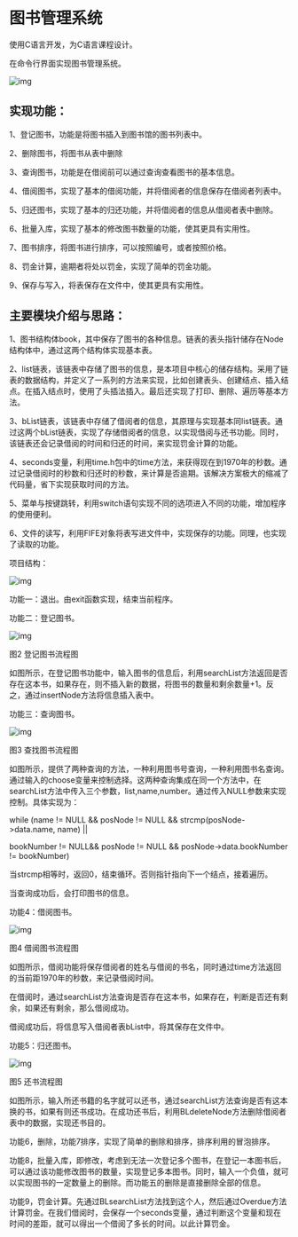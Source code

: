 # 图书管理系统

使用C语言开发，为C语言课程设计。

在命令行界面实现图书管理系统。

![img](file:///C:\Users\古峰\AppData\Local\Temp\ksohtml13528\wps1.jpg)

## 实现功能：

1、登记图书，功能是将图书插入到图书馆的图书列表中。

2、删除图书，将图书从表中删除

3、查询图书，功能是在借阅前可以通过查询查看图书的基本信息。

4、借阅图书，实现了基本的借阅功能，并将借阅者的信息保存在借阅者列表中。

5、归还图书，实现了基本的归还功能，并将借阅者的信息从借阅者表中删除。

6、批量入库，实现了基本的修改图书数量的功能，使其更具有实用性。

7、图书排序，将图书进行排序，可以按照编号，或者按照价格。

8、罚金计算，逾期者将处以罚金，实现了简单的罚金功能。

9、保存与写入，将表保存在文件中，使其更具有实用性。

## 主要模块介绍与思路：

1、图书结构体book，其中保存了图书的各种信息。链表的表头指针储存在Node结构体中，通过这两个结构体实现基本表。

2、list链表，该链表中存储了图书的信息，是本项目中核心的储存结构。采用了链表的数据结构，并定义了一系列的方法来实现，比如创建表头、创建结点、插入结点。在插入结点时，使用了头插法插入。最后还实现了打印、删除、遍历等基本方法。

3、bList链表，该链表中存储了借阅者的信息，其原理与实现基本同list链表。通过这两个bList链表，实现了存储借阅者的信息，以实现借阅与还书功能。同时，该链表还会记录借阅的时间和归还的时间，来实现罚金计算的功能。

4、seconds变量，利用time.h包中的time方法，来获得现在到1970年的秒数。通过记录借阅时的秒数和归还时的秒数，来计算是否逾期。该解决方案极大的缩减了代码量，省下实现获取时间的方法。

5、菜单与按键跳转，利用switch语句实现不同的选项进入不同的功能，增加程序的使用便利。

6、文件的读写，利用FIFE对象将表写进文件中，实现保存的功能。同理，也实现了读取的功能。

项目结构：

![img](file:///C:\Users\古峰\AppData\Local\Temp\ksohtml1408\wps1.png)

功能一：退出。由exit函数实现，结束当前程序。

功能二：登记图书。

![img](file:///C:\Users\古峰\AppData\Local\Temp\ksohtml1408\wps2.png)

图2 登记图书流程图

如图所示，在登记图书功能中，输入图书的信息后，利用searchList方法返回是否存在这本书，如果存在，则不插入新的数据，将图书的数量和剩余数量+1。反之，通过insertNode方法将信息插入表中。

功能三：查询图书。

![img](file:///C:\Users\古峰\AppData\Local\Temp\ksohtml1408\wps3.png)

图3 查找图书流程图

如图所示，提供了两种查询的方法，一种利用图书号查询，一种利用图书名查询。通过输入的choose变量来控制选择。这两种查询集成在同一个方法中，在searchList方法中传入三个参数，list,name,number。通过传入NULL参数来实现控制。具体实现为：

while (name != NULL && posNode != NULL && strcmp(posNode->data.name, name) ||

 bookNumber != NULL&& posNode != NULL && posNode->data.bookNumber != bookNumber)

当strcmp相等时，返回0，结束循环。否则指针指向下一个结点，接着遍历。

当查询成功后，会打印图书的信息。

功能4：借阅图书。

![img](file:///C:\Users\古峰\AppData\Local\Temp\ksohtml1408\wps4.png)

图4 借阅图书流程图

 

如图所示，借阅功能将保存借阅者的姓名与借阅的书名，同时通过time方法返回的当前距1970年的秒数，来记录借阅时间。

在借阅时，通过searchList方法查询是否存在这本书，如果存在，判断是否还有剩余，如果还有剩余，那么借阅成功。

借阅成功后，将信息写入借阅者表bList中，将其保存在文件中。

功能5：归还图书。

![img](file:///C:\Users\古峰\AppData\Local\Temp\ksohtml1408\wps5.png)

图5 还书流程图

如图所示，输入所还书籍的名字就可以还书，通过searchList方法查询是否有这本换的书，如果有则还书成功。在成功还书后，利用BLdeleteNode方法删除借阅者表中的数据，实现还书目的。

功能6，删除，功能7排序，实现了简单的删除和排序，排序利用的冒泡排序。

功能8，批量入库，即修改，考虑到无法一次登记多个图书，在登记一本图书后，可以通过该功能修改图书的数量，实现登记多本图书。同时，输入一个负值，就可以实现图书的一定数量上的删除。而功能五的删除是直接删除全部的信息。

功能9，罚金计算。先通过BLsearchList方法找到这个人，然后通过Overdue方法计算罚金。在我们借阅时，会保存一个seconds变量，通过判断这个变量和现在时间的差距，就可以得出一个借阅了多长的时间。以此计算罚金。